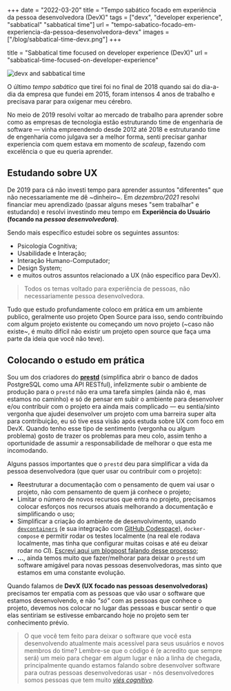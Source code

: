 +++
date = "2022-03-20"
title = "Tempo sabático focado em experiência da pessoa desenvolvedora (DevX)"
tags = ["devx", "developer experience", "sabbatical" "sabbatical time"]
url = "tempo-sabatico-focado-em-experiencia-da-pessoa-desenvolvedora-devx"
images = ["/blog/sabbatical-time-devx.png"]
+++

title = "Sabbatical time focused on developer experience (DevX)"
url = "sabbatical-time-focused-on-developer-experience"

![devx and sabbatical time](/blog/sabbatical-time-devx.png#center)

O último _tempo sabático_ que tirei foi no final de 2018 quando sai do dia-a-dia da empresa que fundei em 2015, foram intensos 4 anos de trabalho e precisava parar para oxigenar meu cérebro.

No meio de 2019 resolvi voltar ao mercado de trabalho para aprender sobre como as empresas de tecnologia estão estruturando time de engenharia de software — vinha empreendendo desde 2012 até 2018 e estruturando time de engenharia como julgava ser a melhor forma, senti precisar ganhar experiencia com quem estava em momento de _scaleup_, fazendo com excelência o que eu queria aprender.

## Estudando sobre UX

De 2019 para cá não investi tempo para aprender assuntos "diferentes" que não necessariamente me dê ~dinheiro~. Em _dezembro/2021_ resolvi financiar meu aprendizado (passar alguns meses "sem trabalhar" e estudando) e resolvi investindo meu tempo em **Experiência do Usuário (focando na _pessoa desenvolvedora_)**.

Sendo mais específico estudei sobre os seguintes assuntos:

- Psicologia Cognitiva;
- Usabilidade e Interação;
- Interação Humano-Computador;
- Design System;
- e muitos outros assuntos relacionado a UX (não especifico para DevX).

> Todos os temas voltado para experiência de pessoas, não necessariamente pessoa desenvolvedora.

Tudo que estudo profundamente coloco em prática em um ambiente publico, geralmente uso projeto Open Source para isso, sendo contribuindo com algum projeto existente ou começando um novo projeto (~caso não existe~, é muito difícil não existir um projeto open source que faça uma parte da ideia que você não teve).

## Colocando o estudo em prática

Sou um dos criadores do [**prestd**](https://github.com/prest/prest) (simplifica abrir o banco de dados PostgreSQL como uma API RESTful), infelizmente subir o ambiente de produção para o `prestd` não era uma tarefa simples (ainda não é, mas estamos no caminho) e só de pensar em subir o ambiente para desenvolver e/ou contribuir com o projeto era ainda mais complicado — eu sentia/sinto vergonha que ajudei desenvolver um projeto com uma barreira super alta para contribuição, eu só tive essa visão após estuda sobre UX com foco em DevX. Quando tenho esse tipo de sentimento (vergonha ou algum problema) gosto de trazer os problemas para meu colo, assim tenho a oportunidade de assumir a responsabilidade de melhorar o que esta me incomodando.

Alguns passos importantes que o `prestd` deu para simplificar a vida da pessoa desenvolvedora (que quer usar ou contribuir com o projeto):

- Reestruturar a documentação com o pensamento de quem vai usar o projeto, não com pensamento de quem já conhece o projeto;
- Limitar o número de novos recursos que entra no projeto, precisamos colocar esforços nos recursos atuais melhorando a documentação e simplificando o uso;
- Simplificar a criação do ambiente de desenvolvimento, usando [`devcontainers`](https://code.visualstudio.com/docs/remote/containers) (e sua integração com [GitHub Codespace](https://github.com/features/codespaces)), `docker-compose` e permitir rodar os testes localmente (na real ele rodava localmente, mas tinha que configurar muitas coisas e até eu deixar rodar no _CI_). [Escrevi aqui um blogpost falando desse processo](https://dev.to/prestd/constant-work-to-onboarding-new-members-into-engineering-team-18k0);
- **...**, ainda temos muito que fazer/melhorar para deixar o `prestd` um software amigável para novas pessoas desenvolvedoras, mas sinto que estamos em uma constante evolução.

Quando falamos de **DevX (UX focado nas pessoas desenvolvedoras)** precisamos ter empatia com as pessoas que vão usar o software que estamos desenvolvendo, e não _"só"_ com as pessoas que conhece o projeto, devemos nos colocar no lugar das pessoas e buscar sentir o que elas sentiriam se estivesse embarcando hoje no projeto sem ter conhecimento prévio.

> O que você tem feito para deixar o software que você esta desenvolvendo atualmente mais acessível para seus usuários e novos membros do time? Lembre-se que o código é (e acredito que sempre será) um meio para chegar em algum lugar e não a linha de chegada, principalmente quando estamos falando sobre desenvolver software para outras pessoas desenvolvedoras usar - nós desenvolvedores somos pessoas que tem muito [_viés cognitivo_](https://pt.wikipedia.org/wiki/Vi%C3%A9s_cognitivo).
